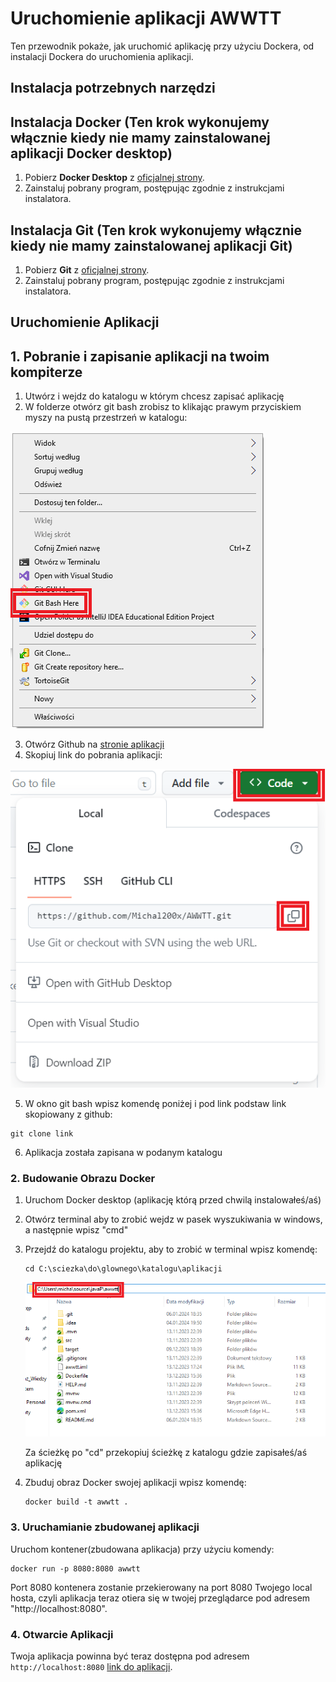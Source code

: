 # Uruchomienie aplikacji AWWTT

Ten przewodnik pokaże, jak uruchomić aplikację przy użyciu Dockera, od instalacji Dockera do uruchomienia aplikacji.

## Instalacja potrzebnych narzędzi

## Instalacja Docker (Ten krok wykonujemy włącznie kiedy nie mamy zainstalowanej aplikacji Docker desktop)

1. Pobierz **Docker Desktop** z [oficjalnej strony](https://www.docker.com/get-started/).
2. Zainstaluj pobrany program, postępując zgodnie z instrukcjami instalatora.

## Instalacja Git (Ten krok wykonujemy włącznie kiedy nie mamy zainstalowanej aplikacji Git)

1. Pobierz **Git** z [oficjalnej strony](https://git-scm.com/downloads).
2. Zainstaluj pobrany program, postępując zgodnie z instrukcjami instalatora.

## Uruchomienie Aplikacji

## 1. Pobranie i zapisanie aplikacji na twoim kompiterze
1. Utwórz i wejdz do katalogu w którym chcesz zapisać aplikację
2. W folderze otwórz git bash zrobisz to klikając prawym przyciskiem myszy na pustą przestrzeń w katalogu:

![readme-png/open-bash.png](readme-png/open-bash.png)

3. Otwórz Github na [stronie aplikacji](https://github.com/Michal200x/AWWTT/tree/master)
4. Skopiuj link do pobrania aplikacji:

![readme-png/copy-github.png](readme-png/copy-github.png)

5. W okno git bash wpisz komendę poniżej i pod link podstaw link skopiowany z github:
```
git clone link
```

6. Aplikacja została zapisana w podanym katalogu

### 2. Budowanie Obrazu Docker
1. Uruchom Docker desktop (aplikację którą przed chwilą instalowałeś/aś)
2. Otwórz terminal aby to zrobić wejdz w pasek wyszukiwania w windows, a następnie wpisz "cmd"
3. Przejdź do katalogu projektu, aby to zrobić w terminal wpisz komendę:
   ```
   cd C:\sciezka\do\glownego\katalogu\aplikacji
   ```
   ![readme-png/copy-path](readme-png/copy-path.png)

   Za ścieżkę po "cd" przekopiuj ścieżkę z katalogu gdzie zapisałeś/aś aplikację

4. Zbuduj obraz Docker swojej aplikacji wpisz komendę:
   ```
   docker build -t awwtt .
   ```

### 3. Uruchamianie zbudowanej aplikacji
Uruchom kontener(zbudowana aplikacja) przy użyciu komendy:
```
docker run -p 8080:8080 awwtt
```
Port 8080 kontenera zostanie przekierowany na port 8080 Twojego local hosta, czyli aplikacja teraz otiera się w twojej przeglądarce pod adresem "http://localhost:8080".

### 4. Otwarcie Aplikacji
Twoja aplikacja powinna być teraz dostępna pod adresem `http://localhost:8080` [link do aplikacji](http://localhost:8080).